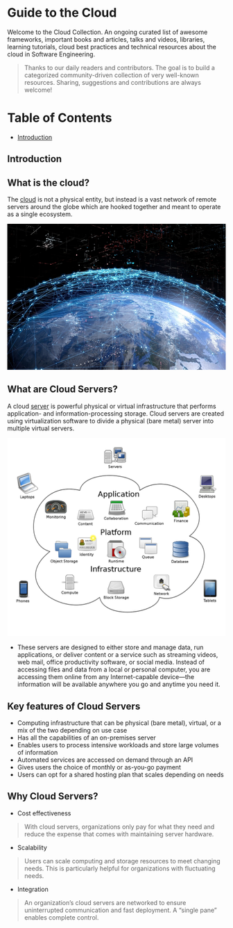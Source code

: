 
# Guide to the Cloud

Welcome to the Cloud Collection. An ongoing curated list of awesome frameworks, important books and articles, talks and videos, libraries, learning tutorials, cloud best practices and technical resources about the cloud in Software Engineering.

> Thanks to our daily readers and contributors. The goal is to build a categorized community-driven collection of very well-known resources. Sharing, suggestions and contributions are always welcome!

# Table of Contents
- [Introduction](#)


## Introduction

## What is the cloud?
The [cloud](https://azure.microsoft.com/en-us/resources/cloud-computing-dictionary/what-is-the-cloud) is not a physical entity, but instead is a vast network of remote servers around the globe which are hooked together and meant to operate as a single ecosystem.

![cloudnetwork](https://github.com/exajobs/cloud-collection/blob/main/Img/cloud_network.jpg)


## What are Cloud Servers?
A cloud [server](https://www.ibm.com/cloud/learn/cloud-server) is powerful physical or virtual infrastructure that performs application- and information-processing storage. Cloud servers are created using virtualization software to divide a physical (bare metal) server into multiple virtual servers. 

![cloudsevers](https://github.com/exajobs/cloud-collection/blob/main/Img/1200px-Cloud_computing.png.png)
- These servers are designed to either store and manage data, run applications, or deliver content or a service such as streaming videos, web mail, office productivity software, or social media. Instead of accessing files and data from a local or personal computer, you are accessing them online from any Internet-capable device—the information will be available anywhere you go and anytime you need it.



## Key features of Cloud Servers
- Computing infrastructure that can be physical (bare metal), virtual, or a mix of the two depending on use case
- Has all the capabilities of an on-premises server
- Enables users to process intensive workloads and store large volumes of information
- Automated services are accessed on demand through an API
- Gives users the choice of monthly or as-you-go payment
- Users can opt for a shared hosting plan that scales depending on needs

## Why Cloud Servers?
- Cost effectiveness
> With cloud servers, organizations only pay for what they need and reduce the expense that comes with maintaining server hardware.

- Scalability
> Users can scale computing and storage resources to meet changing needs. This is particularly helpful for organizations with fluctuating needs.


- Integration
> An organization’s cloud servers are networked to ensure uninterrupted communication and fast deployment. A “single pane” enables complete control.
